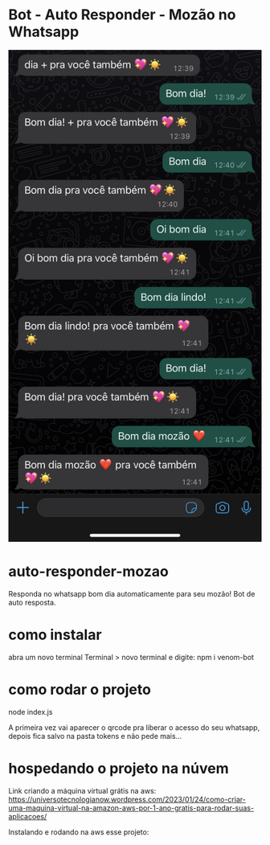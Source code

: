 # Bot - Auto Responder - Mozão no Whatsapp

![Alt Text](https://github.com/almcarvalho/auto-responder-mozao/blob/main/demo/demo.jpg)

# auto-responder-mozao
Responda no whatsapp bom dia automaticamente para seu mozão! Bot de auto resposta.

# como instalar
abra um novo terminal Terminal > novo terminal e digite:
npm i venom-bot

# como rodar o projeto
node index.js

A primeira vez vai aparecer o qrcode pra liberar o acesso do seu whatsapp,
depois fica salvo na pasta tokens e não pede mais...

# hospedando o projeto na núvem
Link criando a máquina virtual grátis na aws: 
https://universotecnologianow.wordpress.com/2023/01/24/como-criar-uma-maquina-virtual-na-amazon-aws-por-1-ano-gratis-para-rodar-suas-aplicacoes/

Instalando e rodando na aws esse projeto:
